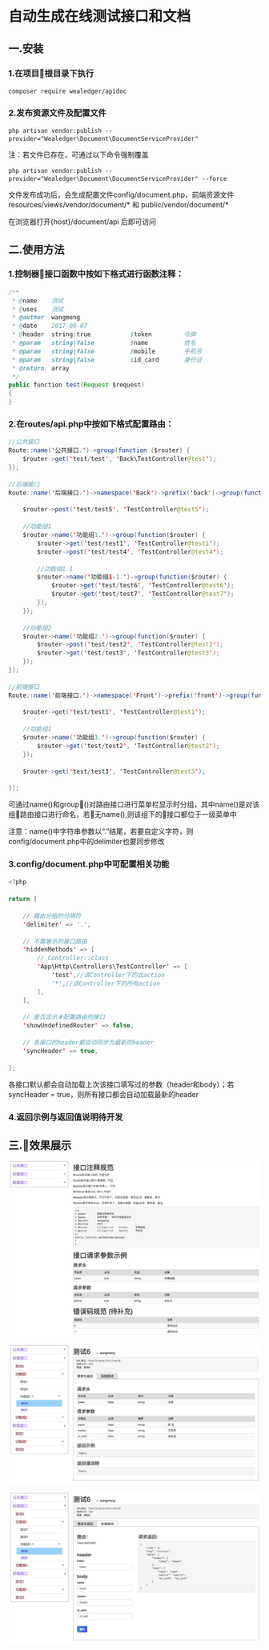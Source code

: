 # 自动生成在线测试接口和文档

## 一.安装

### 1.在项目根目录下执行

```
composer require wealedger/apidoc
```

### 2.发布资源文件及配置文件

```
php artisan vendor:publish --provider="Wealedger\Document\DocumentServiceProvider"
```
注：若文件已存在，可通过以下命令强制覆盖

```
php artisan vendor:publish --provider="Wealedger\Document\DocumentServiceProvider" --force
```

文件发布成功后，会生成配置文件config/document.php，前端资源文件resources/views/vendor/document/* 和 public/vendor/document/*

在浏览器打开{host}/document/api 后即可访问

## 二.使用方法
### 1.控制器接口函数中按如下格式进行函数注释：

```java
/**
 * @name    测试
 * @uses    测试
 * @author  wangmeng
 * @date    2017-08-07
 * @header  string|true           $token         令牌
 * @param   string|false          $name          姓名
 * @param   string|false          $mobile        手机号
 * @param   string|false          $id_card       身份证
 * @return  array
 */
public function test(Request $request)
{
}
```

### 2.在routes/api.php中按如下格式配置路由：

```java
//公共接口
Route::name('公共接口.')->group(function ($router) {
    $router->get('test/test', 'Back\TestController@test');
});

//后端接口
Route::name('后端接口.')->namespace('Back')->prefix('back')->group(function ($router) {

    $router->post('test/test5', 'TestController@test5');

    //功能组1
    $router->name('功能组1.')->group(function($router) {
        $router->get('test/test1', 'TestController@test1');
        $router->post('test/test4', 'TestController@test4');

        //功能组1.1
        $router->name('功能组1-1.')->group(function($router) {
            $router->get('test/test6', 'TestController@test6');
            $router->get('test/test7', 'TestController@test7');
        });
    });

    //功能组2
    $router->name('功能组2.')->group(function($router) {
        $router->post('test/test2', 'TestController@test2');
        $router->get('test/test3', 'TestController@test3');
    });
});

//前端接口
Route::name('前端接口.')->namespace('Front')->prefix('front')->group(function ($router) {

    $router->get('test/test1', 'TestController@test1');

    //功能组1
    $router->name('功能组1.')->group(function($router) {
        $router->get('test/test2', 'TestController@test2');
    });

    $router->get('test/test3', 'TestController@test3');

});
```

可通过name()和group()对路由接口进行菜单栏显示时分组，其中name()是对该组路由接口进行命名，若无name(),则该组下的接口都位于一级菜单中

注意：name()中字符串参数以“.”结尾，若要自定义字符，则config/document.php中的delimiter也要同步修改

### 3.config/document.php中可配置相关功能

```java
<?php

return [

    // 路由分组的分隔符
    'delimiter' => '.',

    // 不需展示的接口路由
    'hiddenMethods' => [
        // Controller::class
        'App\Http\Controllers\TestController' => [
            'test',//该Controller下的此action
            '*',//该Controller下的所有action
        ],
    ],

    // 是否显示未配置路由的接口
    'showUndefinedRouter' => false,

    // 各接口的header都自动同步为最新的header
    'syncHeader' => true,

];
```
各接口默认都会自动加载上次该接口填写过的参数（header和body）；若syncHeader = true，则所有接口都会自动加载最新的header

### 4.返回示例与返回值说明待开发

## 三.效果展示

![](resource/pic1.png)


![](resource/pic2.png)


![](resource/pic3.png)
